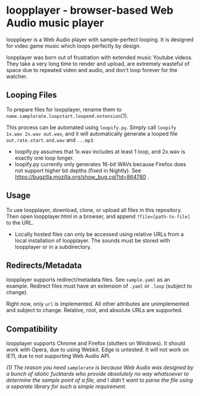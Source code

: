 # loopplayer - browser-based Web Audio music player

loopplayer is a Web Audio player with sample-perfect looping. It is designed for video game music which loops perfectly by design.

loopplayer was born out of frustration with extended music Youtube videos. They take a very long time to render and upload, are extremely wasteful of space due to repeated video and audio, and don't loop forever for the watcher.

## Looping Files

To prepare files for loopplayer, rename them to `name.samplerate.loopstart.loopend.extension`(1).

This process can be automated using `loopify.py`. Simply call `loopify 1x.wav 2x.wav out.wav`, and it will automatically generate a looped file `out.rate.start.end.wav` and `...mp3`.

* loopify.py assumes that 1x.wav includes at least 1 loop, and 2x.wav is exactly one loop longer.
* loopify.py currently only generates 16-bit WAVs because Firefox does not support higher bit depths (fixed in Nightly). See <https://bugzilla.mozilla.org/show_bug.cgi?id=864780> .

## Usage

To use loopplayer, download, clone, or upload all files in this repository. Then open loopplayer.html in a browser, and append `?file=[path-to-file]` to the URL.

* Locally hosted files can only be accessed using relative URLs from a local installation of loopplayer. The sounds must be stored with loopplayer or in a subdirectory.

## Redirects/Metadata

loopplayer supports redirect/metadata files. See `sample.yaml` as an example. Redirect files must have an extension of `.yaml` or `.loop` (subject to change).

Right now, only `url` is implemented. All other attributes are unimplemented and subject to change. Relative, root, and absolute URLs are supported.

## Compatibility

loopplayer supports Chrome and Firefox (stutters on Windows). It should work with Opera, due to using Webkit. Edge is untested. It will not work on IE11, due to not supporting Web Audio API.

*(1) The reason you need `samplerate` is because Web Audio was designed by a bunch of idiotic fucktards who provide absolutely no way whatsoever to determine the sample point of a file, and I didn't want to parse the file using a separate library for such a simple requirement.*
